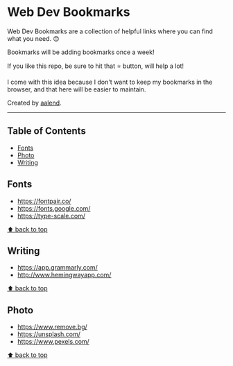 # Web Dev Bookmarks
Web Dev Bookmarks are a collection of helpful links where you can find what you need. 😊

Bookmarks will be adding bookmarks once a week!

If you like this repo, be sure to hit that ⭐ button, will help a lot!

I come with this idea because I don't want to keep my bookmarks in the browser, and that here will be easier to maintain.

Created by [aalend](https://twitter.com/aalendemirov).

---

## Table of Contents
- [Fonts](#fonts)
- [Photo](#photo)
- [Writing](#writing)

## Fonts
- https://fontpair.co/
- https://fonts.google.com/
- https://type-scale.com/

[⬆ back to top](#table-of-contents)

## Writing
- https://app.grammarly.com/
- http://www.hemingwayapp.com/

[⬆ back to top](#table-of-contents)

## Photo
- https://www.remove.bg/
- https://unsplash.com/
- https://www.pexels.com/

[⬆ back to top](#table-of-contents)
